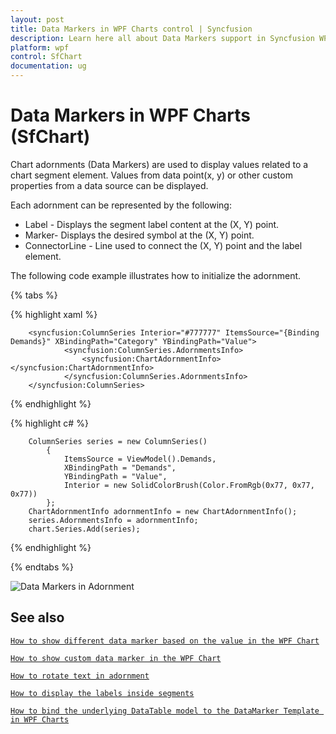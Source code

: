 ```yaml
---
layout: post
title: Data Markers in WPF Charts control | Syncfusion
description: Learn here all about Data Markers support in Syncfusion WPF Charts (SfChart) control, its elements and more details.
platform: wpf
control: SfChart
documentation: ug
---
```


# Data Markers in WPF Charts (SfChart)

Chart adornments (Data Markers) are used to display values related to a chart segment element. Values from data point(x, y) or other custom properties from a data source can be displayed. 

Each adornment can be represented by the following:

* Label - Displays the segment label content at the (X, Y) point.
* Marker- Displays the desired symbol at the (X, Y) point.
* ConnectorLine - Line used to connect the (X, Y) point and the label element.

The following code example illustrates how to initialize the adornment.

{% tabs %}

{% highlight xaml %}

        <syncfusion:ColumnSeries Interior="#777777" ItemsSource="{Binding Demands}" XBindingPath="Category" YBindingPath="Value">
                <syncfusion:ColumnSeries.AdornmentsInfo>
                    <syncfusion:ChartAdornmentInfo></syncfusion:ChartAdornmentInfo>
                </syncfusion:ColumnSeries.AdornmentsInfo>
        </syncfusion:ColumnSeries> 

{% endhighlight %}

{% highlight c# %}

        ColumnSeries series = new ColumnSeries()
            {
                ItemsSource = ViewModel().Demands,
                XBindingPath = "Demands",
                YBindingPath = "Value",
                Interior = new SolidColorBrush(Color.FromRgb(0x77, 0x77, 0x77))
            };
        ChartAdornmentInfo adornmentInfo = new ChartAdornmentInfo();
        series.AdornmentsInfo = adornmentInfo;
        chart.Series.Add(series);

{% endhighlight %}

{% endtabs %}

![Data Markers in Adornment](Adornments_images/Label_Overview.PNG) 

## See also

[`How to show different data marker based on the value in the WPF Chart`](https://www.syncfusion.com/kb/11001/how-to-show-different-data-marker-based-on-the-value-in-the-wpf-chart)

[`How to show custom data marker in the WPF Chart`](https://www.syncfusion.com/kb/11000/how-to-show-custom-data-marker-in-the-wpf-chart)

[`How to rotate text in adornment`](https://www.syncfusion.com/kb/2908/how-to-rotate-text-in-adornment)

[`How to display the labels inside segments`](https://www.syncfusion.com/kb/2580/how-to-display-the-labels-inside-segments)

[`How to bind the underlying DataTable model to the DataMarker Template in WPF Charts`](https://www.syncfusion.com/kb/11603/how-to-bind-the-underlying-datatable-model-to-the-datamarker-template-in-wpf-charts)


